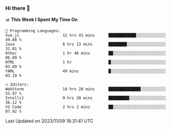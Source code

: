 ### Hi there 👋

<!--
**asdf12303116/asdf12303116** is a ✨ _special_ ✨ repository because its `README.md` (this file) appears on your GitHub profile.

Here are some ideas to get you started:

- 🔭 I’m currently working on ...
- 🌱 I’m currently learning ...
- 👯 I’m looking to collaborate on ...
- 🤔 I’m looking for help with ...
- 💬 Ask me about ...
- 📫 How to reach me: ...
- 😄 Pronouns: ...
- ⚡ Fun fact: ...
-->

<!--START_SECTION:waka-->
📊 **This Week I Spent My Time On** 

```text
💬 Programming Languages: 
Vue.js                   12 hrs 41 mins      ████████████░░░░░░░░░░░░░   49.08 % 
Java                     8 hrs 13 mins       ████████░░░░░░░░░░░░░░░░░   31.81 % 
Other                    1 hr 46 mins        ██░░░░░░░░░░░░░░░░░░░░░░░   06.89 % 
HTML                     1 hr                █░░░░░░░░░░░░░░░░░░░░░░░░   03.89 % 
YAML                     49 mins             █░░░░░░░░░░░░░░░░░░░░░░░░   03.19 % 

🔥 Editors: 
WebStorm                 14 hrs 28 mins      ██████████████░░░░░░░░░░░   55.97 % 
IntelliJ                 9 hrs 20 mins       █████████░░░░░░░░░░░░░░░░   36.12 % 
VS Code                  2 hrs 2 mins        ██░░░░░░░░░░░░░░░░░░░░░░░   07.92 % 
```


 Last Updated on 2023/11/09 18:31:41 UTC
<!--END_SECTION:waka-->
